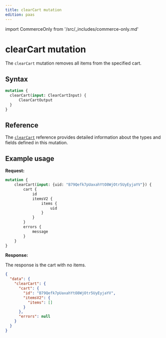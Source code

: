 ```yaml
---
title: clearCart mutation
edition: paas
---
```


import CommerceOnly from '/src/_includes/commerce-only.md'

<CommerceOnly />

# clearCart mutation

The `clearCart` mutation removes all items from the specified cart.

## Syntax

```graphql
mutation {
  clearCart(input: ClearCartInput) {
      ClearCartOutput
  }
}
```

## Reference

The [`clearCart`](https://developer.adobe.com/commerce/webapi/graphql-api/index.html#mutation-clearCart) reference provides detailed information about the types and fields defined in this mutation.

## Example usage

**Request:**

```graphql
mutation {
    clearCart(input: {uid: "B79Qefk7pUaxahYtO8WjOtr5UyEyjaYV"}) {
        cart {
            id
            itemsV2 {
                items {
                    uid
                }
            }
        }
        errors {
            message
        }
    }
}
```

**Response:**

The response is the cart with no items.

```json
{
  "data": {
    "clearCart": {
      "cart": {
        "id": "B79Qefk7pUaxahYtO8WjOtr5UyEyjaYV",
        "itemsV2": {
          "items": []
        }
      },
      "errors": null
    }
  }
}
```

